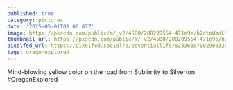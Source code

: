 ```yaml
---
published: true
category: pictures
date: '2025-05-01T01:06:07Z'
image: https://pxscdn.com/public/m/_v2/4580/208209554-471e9e/h2dtoWadLSG0/9WJSYk8VJNpapfC49ivd2BPTpx9Bxz4qPXLw6nIu.jpg
thumbnail_url: https://pxscdn.com/public/m/_v2/4580/208209554-471e9e/h2dtoWadLSG0/9WJSYk8VJNpapfC49ivd2BPTpx9Bxz4qPXLw6nIu_thumb.jpg
pixelfed_url: https://pixelfed.social/p/essentiallife/823361870029083241
tags: oregonexplored
---
```


Mind-blowing yellow color on the road from Sublimity to Silverton  
#OregonExplored
